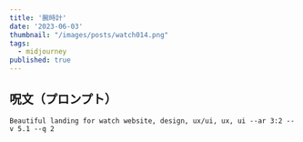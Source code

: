 ```yaml
---
title: '腕時計'
date: '2023-06-03'
thumbnail: "/images/posts/watch014.png"
tags:
  - midjourney
published: true
---
```


## 呪文（プロンプト）
```
Beautiful landing for watch website, design, ux/ui, ux, ui --ar 3:2 --v 5.1 --q 2
```